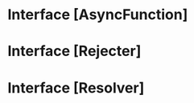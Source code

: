 <a name="id-33"></a>
Interface [AsyncFunction]
===


<a name="id-41"></a>
Interface [Rejecter]
===


<a name="id-37"></a>
Interface [Resolver]
===
